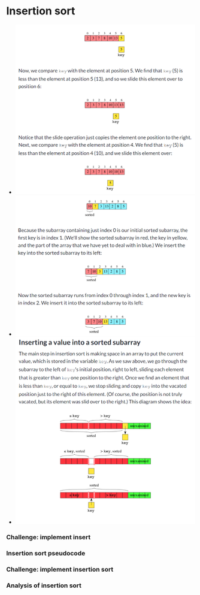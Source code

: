 # Insertion sort
* <img src="insertion-visual.PNG" alt="insertion sort visual" />
* <img src="insertion-visual-2.PNG" alt="insertion sort visual" />
* <img src="insertion-visual-3.PNG" alt="insertion sort visual" />

### Challenge: implement insert

### Insertion sort pseudocode

### Challenge: implement insertion sort

### Analysis of insertion sort
